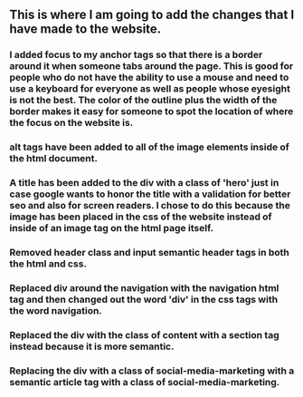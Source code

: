 ## This is where I am going to add the changes that I have made to the website.

### I added focus to my anchor tags so that there is a border around it when someone tabs around the page. This is good for people who do not have  the ability to use a mouse and need to use a keyboard for everyone as well as people whose eyesight is not the best. The color of the outline plus the width of the border makes it easy for someone to spot the location of where the focus on the website is.

### alt tags have been added to all of the image elements inside of the html document.

### A title has been added to the div with a class of 'hero' just in case google wants to honor the title with a validation for better seo and also for screen readers. I chose to do this because the image has been placed in the css of the website instead of inside of an image tag on the html page itself. 

### Removed header class and input semantic header tags in both the html and css.

### Replaced div around the navigation with the navigation html tag and then changed out the word 'div' in the css tags with the word navigation.

### Replaced the div with the class of content with a section tag instead because it is more semantic.

### Replacing the div with a class of social-media-marketing with a semantic article tag with a class of social-media-marketing.